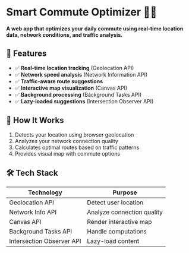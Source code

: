 # Smart Commute Optimizer 🚗✨

**A web app that optimizes your daily commute using real-time location data, network conditions, and traffic analysis.**


## 🌟 Features

- ✅ **Real-time location tracking** (Geolocation API)
- ✅ **Network speed analysis** (Network Information API)
- ✅ **Traffic-aware route suggestions**
- ✅ **Interactive map visualization** (Canvas API)
- ✅ **Background processing** (Background Tasks API)
- ✅ **Lazy-loaded suggestions** (Intersection Observer API)

## 🚀 How It Works

1. Detects your location using browser geolocation
2. Analyzes your network connection quality
3. Calculates optimal routes based on traffic patterns
4. Provides visual map with commute options

## 🛠️ Tech Stack

| Technology | Purpose |
|------------|---------|
| Geolocation API | Detect user location |
| Network Info API | Analyze connection quality |
| Canvas API | Render interactive map |
| Background Tasks API | Handle computations |
| Intersection Observer API | Lazy-load content |


